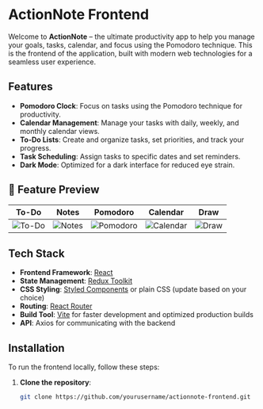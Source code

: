 # ActionNote Frontend

Welcome to **ActionNote** – the ultimate productivity app to help you manage your goals, tasks, calendar, and focus using the Pomodoro technique. This is the frontend of the application, built with modern web technologies for a seamless user experience.

## Features

- **Pomodoro Clock**: Focus on tasks using the Pomodoro technique for productivity.
- **Calendar Management**: Manage your tasks with daily, weekly, and monthly calendar views.
- **To-Do Lists**: Create and organize tasks, set priorities, and track your progress.
- **Task Scheduling**: Assign tasks to specific dates and set reminders.
- **Dark Mode**: Optimized for a dark interface for reduced eye strain.

## 📸 Feature Preview

| To-Do | Notes | Pomodoro | Calendar | Draw |
|:----:|:-----:|:--------:|:--------:|:----:|
| ![To-Do](images/todo.png) | ![Notes](images/notes.png) | ![Pomodoro](images/pomodoro.png) | ![Calendar](images/calendar.png) | ![Draw](images/draw.png) |


## Tech Stack

- **Frontend Framework**: [React](https://reactjs.org/)
- **State Management**: [Redux Toolkit](https://redux-toolkit.js.org/)
- **CSS Styling**: [Styled Components](https://styled-components.com/) or plain CSS (update based on your choice)
- **Routing**: [React Router](https://reactrouter.com/)
- **Build Tool**: [Vite](https://vitejs.dev/) for faster development and optimized production builds
- **API**: Axios for communicating with the backend

## Installation

To run the frontend locally, follow these steps:

1. **Clone the repository**:
   ```bash
   git clone https://github.com/yourusername/actionnote-frontend.git
